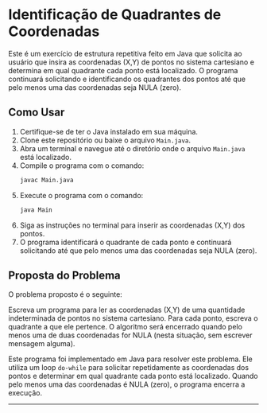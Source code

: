 # Identificação de Quadrantes de Coordenadas

Este é um exercício de estrutura repetitiva feito em  Java que solicita ao usuário que insira as coordenadas (X,Y) de pontos no sistema cartesiano e determina em qual quadrante cada ponto está localizado. O programa continuará solicitando e identificando os quadrantes dos pontos até que pelo menos uma das coordenadas seja NULA (zero).

## Como Usar

1. Certifique-se de ter o Java instalado em sua máquina.
2. Clone este repositório ou baixe o arquivo `Main.java`.
3. Abra um terminal e navegue até o diretório onde o arquivo `Main.java` está localizado.
4. Compile o programa com o comando:
   ```bash
   javac Main.java
   ```
5. Execute o programa com o comando:
   ```bash
   java Main
   ```
6. Siga as instruções no terminal para inserir as coordenadas (X,Y) dos pontos.
7. O programa identificará o quadrante de cada ponto e continuará solicitando até que pelo menos uma das coordenadas seja NULA (zero).

## Proposta do Problema

O problema proposto é o seguinte:

Escreva um programa para ler as coordenadas (X,Y) de uma quantidade indeterminada de pontos no sistema cartesiano. Para cada ponto, escreva o quadrante a que ele pertence. O algoritmo será encerrado quando pelo menos uma de duas coordenadas for NULA (nesta situação, sem escrever mensagem alguma).

Este programa foi implementado em Java para resolver este problema. Ele utiliza um loop `do-while` para solicitar repetidamente as coordenadas dos pontos e determinar em qual quadrante cada ponto está localizado. Quando pelo menos uma das coordenadas é NULA (zero), o programa encerra a execução.

---
